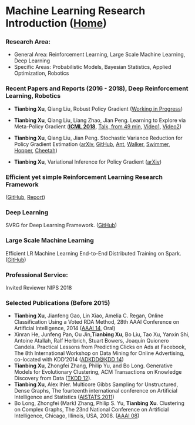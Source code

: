 # Machine Learning Research Introduction ([Home](https://sites.google.com/view/tianbing))
### Research Area:
* General Area: Reinforcement Learning, Large Scale Machine Learning, Deep Learning 
* Specific Areas: Probabilistic Models, Bayesian Statistics, Applied Optimization, Robotics

### Recent Papers and Reports (2016 - 2018), Deep Reinforcement Learning, Robotics
* **Tianbing Xu**, Qiang Liu, Robust Policy Gradient ([Working in Progress](../master/papers/robustRL.pdf))

* **Tianbing Xu**, Qiang Liu, Liang Zhao,  Jian Peng. Learning to Explore via Meta-Policy Gradient 
([**ICML 2018**](http://proceedings.mlr.press/v80/xu18d/xu18d.pdf), 
[Talk, from 49 min](https://videoken.com/embed/CBPyLvc6VMI),
[Video1](https://youtu.be/g5QdMx5HjA8), [Video2](https://youtu.be/J_7-b5zRo9w))

* **Tianbing Xu**, Qiang Liu, Jian Peng.  Stochastic Variance Reduction for Policy Gradient Estimation 
([arXiv](https://arxiv.org/pdf/1710.06034.pdf),
[GitHub](https://github.com/tianbingsz/SVRG),
[Ant](https://www.youtube.com/watch?v=QujVVjcnZRg),
[Walker](https://www.youtube.com/watch?v=ZWG8XyDkbnk),
[Swimmer](https://www.youtube.com/watch?v=dthdNtnhuiM),
[Hopper](https://www.youtube.com/watch?v=9Eu8mmEskwQ),
[Cheetah](https://www.youtube.com/watch?v=YheWgjt9eww))

* **Tianbing Xu**, Variational Inference for Policy Gradient 
([arXiv](https://arxiv.org/pdf/1802.07833.pdf))

### Efficient yet simple Reinforcement Learning Research Framework 
([GitHub](https://github.com/tianbingsz/WALL-E), 
[Report](https://github.com/tianbingsz/WALL-E/blob/master/Doc/report.pdf))

### Deep Learning
SVRG for Deep Learning Framework.
([GitHub](https://github.com/tianbingsz/PaddleSVRG))

### Large Scale Machine Learning
Efficient LR Machine Learning End-to-End Distributed Training on Spark.
([GitHub](https://github.com/tianbingsz/sparkLR))

### Professional Service: 
Invited Reviewer NIPS 2018     

### Selected Publications (Before 2015)
* **Tianbing Xu**, Jianfeng Gao, Lin Xiao, Amelia C. Regan, Online Classification Using a Voted RDA Method,  28th AAAI Conference on Artificial Intelligence, 2014 
([AAAI 14](https://www.microsoft.com/en-us/research/publication/online-classification-using-a-voted-rda-method/), Oral)
* Xinran He, Junfeng Pan, Ou Jin,**Tianbing Xu**, Bo Liu, Tao Xu, Yanxin Shi, Antoine Atallah, Ralf Herbrich, Stuart Bowers, Joaquin Quionero Candela. Practical Lessons from Predicting Clicks on Ads at Facebook, The 8th International Workshop on Data Mining for Online Advertising, co-located with KDD’2014 
([ADKDD@KDD 14](https://research.fb.com/publications/practical-lessons-from-predicting-clicks-on-ads-at-facebook/))
* **Tianbing Xu**, Zhongfei Zhang, Philip Yu, and Bo Long. Generative Models for Evolutionary Clustering, ACM Transactions on Knowledge Discovery from Data 
([TKDD 12](https://dl.acm.org/citation.cfm?id=2297459)).
* **Tianbing Xu**, Alex Ihler. Multicore Gibbs Sampling for Unstructured, Dense Graphs, The fourteenth international conference on Artificial Intelligence and Statistics 
([AISTATS 2011](http://proceedings.mlr.press/v15/xu11a/xu11a.pdf))
* Bo Long, Zhongfei (Mark) Zhang, Philip S. Yu, **Tianbing Xu**. Clustering on Complex Graphs, The 23nd National Conference on Artificial Intelligence, Chicago, Illinois, USA, 2008. 
([AAAI 08](https://dl.acm.org/citation.cfm?id=1620174))



